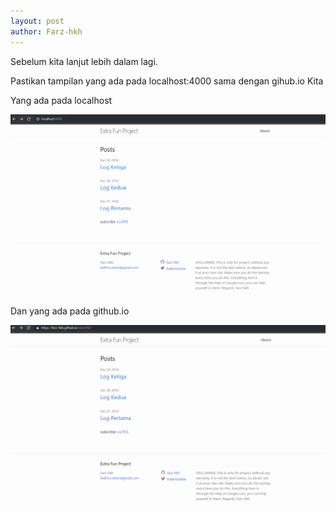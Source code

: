 ```yaml
---
layout: post
author: Farz-hkh
---
```


Sebelum kita lanjut lebih dalam lagi.

Pastikan tampilan yang ada pada localhost:4000 sama dengan gihub.io Kita

Yang ada pada localhost

![images](https://raw.githubusercontent.com/farz-hkh/extra182/master/assets/images/localhost.png)

Dan yang ada pada github.io

![images](https://raw.githubusercontent.com/farz-hkh/extra182/master/assets/images/io.png)
